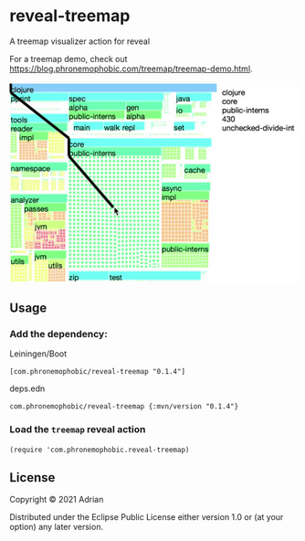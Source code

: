 # reveal-treemap

A treemap visualizer action for reveal

For a treemap demo, check out <https://blog.phronemophobic.com/treemap/treemap-demo.html>.

![treemap example](hover-keypath-shrunk.gif?raw=true)

## Usage

### Add the dependency:

Leiningen/Boot
```
[com.phronemophobic/reveal-treemap "0.1.4"]
```

deps.edn
```
com.phronemophobic/reveal-treemap {:mvn/version "0.1.4"}
```

### Load the `treemap` reveal action

```
(require 'com.phronemophobic.reveal-treemap)
```

## License

Copyright © 2021 Adrian

Distributed under the Eclipse Public License either version 1.0 or (at
your option) any later version.
